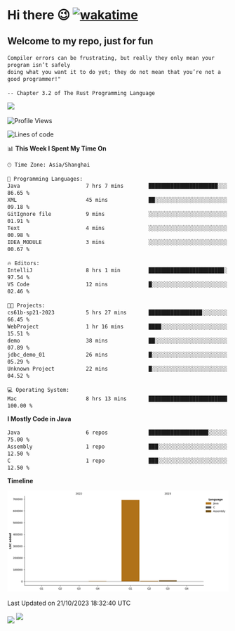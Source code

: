 # Hi there 😉 [![wakatime](https://wakatime.com/badge/user/b06f1799-d59e-4d93-be43-644d6ec7f0fc.svg)](https://wakatime.com/@b06f1799-d59e-4d93-be43-644d6ec7f0fc)
## Welcome to my repo, just for fun
```
Compiler errors can be frustrating, but really they only mean your program isn’t safely 
doing what you want it to do yet; they do not mean that you’re not a good programmer!"
    
-- Chapter 3.2 of The Rust Programming Language 
```

![](https://github-readme-stats.vercel.app/api/wakatime?username=蓝海&api_domain=wakapi.dev&bg_color=1A202C&title_color=2F855A&icon_color=2F855A&text_color=ffffff&custom_title=Wakapi%20Week%20Stats&layout=compact)
<!--START_SECTION:waka-->
![Profile Views](http://img.shields.io/badge/Profile%20Views-1-blue)

![Lines of code](https://img.shields.io/badge/From%20Hello%20World%20I%27ve%20Written-705.2%20thousand%20lines%20of%20code-blue)

📊 **This Week I Spent My Time On** 

```text
🕑︎ Time Zone: Asia/Shanghai

💬 Programming Languages: 
Java                     7 hrs 7 mins        ██████████████████████░░░   86.65 % 
XML                      45 mins             ██░░░░░░░░░░░░░░░░░░░░░░░   09.18 % 
GitIgnore file           9 mins              ░░░░░░░░░░░░░░░░░░░░░░░░░   01.91 % 
Text                     4 mins              ░░░░░░░░░░░░░░░░░░░░░░░░░   00.98 % 
IDEA_MODULE              3 mins              ░░░░░░░░░░░░░░░░░░░░░░░░░   00.67 % 

🔥 Editors: 
IntelliJ                 8 hrs 1 min         ████████████████████████░   97.54 % 
VS Code                  12 mins             █░░░░░░░░░░░░░░░░░░░░░░░░   02.46 % 

🐱‍💻 Projects: 
cs61b-sp21-2023          5 hrs 27 mins       █████████████████░░░░░░░░   66.45 % 
WebProject               1 hr 16 mins        ████░░░░░░░░░░░░░░░░░░░░░   15.51 % 
demo                     38 mins             ██░░░░░░░░░░░░░░░░░░░░░░░   07.89 % 
jdbc_demo_01             26 mins             █░░░░░░░░░░░░░░░░░░░░░░░░   05.29 % 
Unknown Project          22 mins             █░░░░░░░░░░░░░░░░░░░░░░░░   04.52 % 

💻 Operating System: 
Mac                      8 hrs 13 mins       █████████████████████████   100.00 % 
```

**I Mostly Code in Java** 

```text
Java                     6 repos             ███████████████████░░░░░░   75.00 % 
Assembly                 1 repo              ███░░░░░░░░░░░░░░░░░░░░░░   12.50 % 
C                        1 repo              ███░░░░░░░░░░░░░░░░░░░░░░   12.50 % 
```



**Timeline**

![Lines of Code chart](https://raw.githubusercontent.com/EnzoGuang/EnzoGuang/master/assets/bar_graph.png)


 Last Updated on 21/10/2023 18:32:40 UTC
<!--END_SECTION:waka--><img align="middle" src="https://github-readme-stats.vercel.app/api?username=EnzoGuang">
<img aligh="center" src="https://github-readme-stats.vercel.app/api/top-langs/?username=EnzoGuang&layout=compact">

